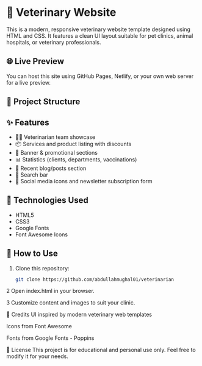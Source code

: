 # 🐾 Veterinary Website

This is a modern, responsive veterinary website template designed using HTML and CSS. It features a clean UI layout suitable for pet clinics, animal hospitals, or veterinary professionals.

## 🌐 Live Preview

You can host this site using GitHub Pages, Netlify, or your own web server for a live preview.

## 📁 Project Structure


## ✨ Features

- 🧑‍⚕️ Veterinarian team showcase
- 📦 Services and product listing with discounts
- 🐶 Banner & promotional sections
- 📊 Statistics (clients, departments, vaccinations)
- 📰 Recent blog/posts section
- 🔎 Search bar
- 📱 Social media icons and newsletter subscription form

## 🔧 Technologies Used

- HTML5
- CSS3
- Google Fonts
- Font Awesome Icons

## 📌 How to Use

1. Clone this repository:

   ```bash
   git clone https://github.com/abdullahmughal01/veterinarian

2 Open index.html in your browser.

3 Customize content and images to suit your clinic.

📝 Credits
UI inspired by modern veterinary web templates

Icons from Font Awesome

Fonts from Google Fonts - Poppins

📃 License
This project is for educational and personal use only. Feel free to modify it for your needs.
